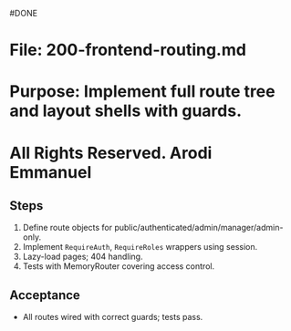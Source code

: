 #DONE

# File: 200-frontend-routing.md

# Purpose: Implement full route tree and layout shells with guards.

# All Rights Reserved. Arodi Emmanuel

## Steps

1. Define route objects for public/authenticated/admin/manager/admin-only.
2. Implement `RequireAuth`, `RequireRoles` wrappers using session.
3. Lazy-load pages; 404 handling.
4. Tests with MemoryRouter covering access control.

## Acceptance

- All routes wired with correct guards; tests pass.
